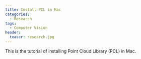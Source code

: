 ```yaml
---
title: Install PCL in Mac
categories: 
  - Research
tags:
  - Computer Vision
header:
  teaser: research.jpg
---
```


This is the tutorial of installing Point Cloud Library (PCL) in Mac.

